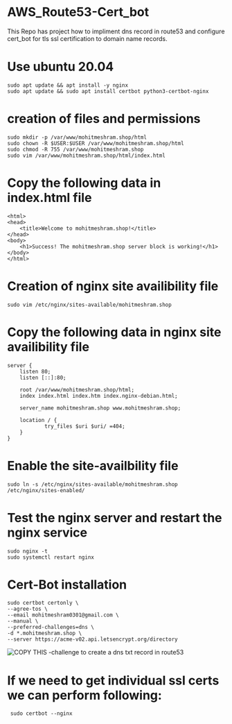 # AWS_Route53-Cert_bot
This Repo has project how to impliment dns record in route53 and configure cert_bot for tls ssl certification to domain name records.

# Use ubuntu 20.04
    sudo apt update && apt install -y nginx
    sudo apt update && sudo apt install certbot python3-certbot-nginx

# creation of files and permissions
    sudo mkdir -p /var/www/mohitmeshram.shop/html
    sudo chown -R $USER:$USER /var/www/mohitmeshram.shop/html
    sudo chmod -R 755 /var/www/mohitmeshram.shop
    sudo vim /var/www/mohitmeshram.shop/html/index.html

# Copy the following data in index.html file
    <html>
    <head>
        <title>Welcome to mohitmeshram.shop!</title>
    </head>
    <body>
        <h1>Success! The mohitmeshram.shop server block is working!</h1>
    </body>
    </html>

# Creation of nginx site availibility file
    sudo vim /etc/nginx/sites-available/mohitmeshram.shop

# Copy the following data in nginx site availibility file
    server {
        listen 80;
        listen [::]:80;

        root /var/www/mohitmeshram.shop/html;
        index index.html index.htm index.nginx-debian.html;

        server_name mohitmeshram.shop www.mohitmeshram.shop;

        location / {
                try_files $uri $uri/ =404;
        }
    }

# Enable the site-availbility file
    sudo ln -s /etc/nginx/sites-available/mohitmeshram.shop /etc/nginx/sites-enabled/

# Test the nginx server and restart the nginx service
    sudo nginx -t
    sudo systemctl restart nginx
    
# Cert-Bot installation
    sudo certbot certonly \
    --agree-tos \
    --email mohitmeshram0301@gmail.com \
    --manual \
    --preferred-challenges=dns \
    -d *.mohitmeshram.shop \
    --server https://acme-v02.api.letsencrypt.org/directory

![COPY THIS -challenge to create a dns txt record in route53](https://github.com/user-attachments/assets/3fdcc8f1-ec35-4340-b1a3-b30ecc1f28d2)



# If we need to get individual ssl certs we can perform following:
     sudo certbot --nginx



